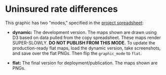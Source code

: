# Uninsured rate differences

This graphic has two "modes," specified in the [project spreadsheet](https://docs.google.com/spreadsheets/d/1VRFQpQge3gwV9MNjqbT3_BcozY3y8oe_B1ZIWwpEfSU/edit#gid=0):

* **dynamic:** The development version. The maps shown are drawn using D3 based on data pulled from the copy spreadsheet. These maps render SUPER-SLOWLY. **DO NOT PUBLISH FROM THIS MODE.** To update the production-ready flat maps, load the dynamic version, take screenshots, and save over the flat PNGs. Then flip the `graphic_mode` to `flat`.

* **flat:** The final version for deployment/publication. The maps shown are PNGs.

